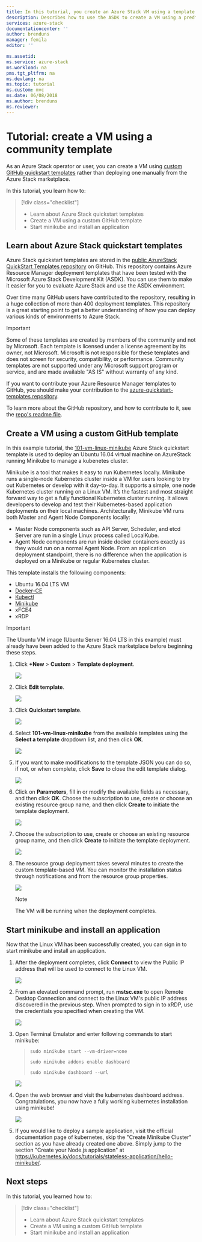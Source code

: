 ```yaml
---
title: In this tutorial, you create an Azure Stack VM using a template | Microsoft Docs
description: Describes how to use the ASDK to create a VM using a predfined template and a GitHub custom template.
services: azure-stack
documentationcenter: ''
author: brenduns
manager: femila
editor: ''

ms.assetid: 
ms.service: azure-stack
ms.workload: na
pms.tgt_pltfrm: na
ms.devlang: na
ms.topic: tutorial
ms.custom: mvc
ms.date: 06/08/2018
ms.author: brenduns
ms.reviewer: 
---
```


# Tutorial: create a VM using a community template
As an Azure Stack operator or user, you can create a VM using [custom GitHub quickstart templates](https://github.com/Azure/AzureStack-QuickStart-Templates) rather than deploying one manually from the Azure Stack marketplace.

In this tutorial, you learn how to:

> [!div class="checklist"]
> * Learn about Azure Stack quickstart templates 
> * Create a VM using a custom GitHub template
> * Start minikube and install an application

## Learn about Azure Stack quickstart templates
Azure Stack quickstart templates are stored in the [public AzureStack QuickStart Templates repository](https://github.com/Azure/AzureStack-QuickStart-Templates) on GitHub. This repository contains Azure Resource Manager deployment templates that have been tested with the Microsoft Azure Stack Development Kit (ASDK). You can use them to make it easier for you to evaluate Azure Stack and use the ASDK environment. 

Over time many GitHub users have contributed to the repository, resulting in a huge collection of more than 400 deployment templates. This repository is a great starting point to get a better understanding of how you can deploy various kinds of environments to Azure Stack. 

>[!IMPORTANT]
> Some of these templates are created by members of the community and not by Microsoft. Each template is licensed under a license agreement by its owner, not Microsoft. Microsoft is not responsible for these templates and does not screen for security, compatibility, or performance. Community templates are not supported under any Microsoft support program or service, and are made available "AS IS" without warranty of any kind.

If you want to contribute your Azure Resource Manager templates to GitHub, you should make your contribution to the [azure-quickstart-templates repository](https://github.com/Azure/AzureStack-QuickStart-Templates).

To learn more about the GitHub repository, and how to contribute to it, see the [repo's readme file](https://github.com/Azure/AzureStack-QuickStart-Templates/blob/master/README.md). 


## Create a VM using a custom GitHub template
In this example tutorial, the [101-vm-linux-minikube](https://github.com/Azure/AzureStack-QuickStart-Templates/tree/master/101-vm-linux-minikube) Azure Stack quickstart template is used to deploy an Ubuntu 16.04 virtual machine on AzureStack running Minikube to manage a kubenetes cluster.

Minikube is a tool that makes it easy to run Kubernetes locally. Minikube runs a single-node Kubernetes cluster inside a VM for users looking to try out Kubernetes or develop with it day-to-day. It supports a simple, one node Kubernetes cluster running on a Linux VM. It’s the fastest and most straight forward way to get a fully functional Kubernetes cluster running. It allows developers to develop and test their Kubernetes-based application deployments on their local machines. Architecturally, Minikube VM runs both Master and Agent Node Components locally:
- Master Node components such as API Server, Scheduler, and etcd Server are run in a single Linux process called LocalKube.
- Agent Node components are run inside docker containers exactly as they would run on a normal Agent Node. From an application deployment standpoint, there is no difference when the application is deployed on a Minikube or regular Kubernetes cluster.

This template installs the following components:

- Ubuntu 16.04 LTS VM
- [Docker-CE](https://download.docker.com/linux/ubuntu) 
- [Kubectl](https://storage.googleapis.com/kubernetes-release/release/v1.8.0/bin/linux/amd64/kubectl)
- [Minikube](https://storage.googleapis.com/minikube/releases/latest/minikube-linux-amd64)
- xFCE4
- xRDP

> [!IMPORTANT]
> The Ubuntu VM image (Ubuntu Server 16.04 LTS in this example) must already have been added to the Azure Stack marketplace before beginning these steps.

1.	Click **+New** > **Custom** > **Template deployment**.

    ![](media/azure-stack-create-vm-template/1.PNG) 

2. Click **Edit template**.

   ![](media/azure-stack-create-vm-template/2.PNG) 

3.	Click **Quickstart template**.

       ![](media/azure-stack-create-vm-template/3.PNG)

4. Select **101-vm-linux-minikube** from the available templates using the **Select a template** dropdown list, and then click **OK**.	

   ![](media/azure-stack-create-vm-template/4.PNG)

5. If you want to make modifications to the template JSON you can do so, if not, or when complete, click **Save** to close the edit template dialog.

   ![](media/azure-stack-create-vm-template/5.PNG) 

6.	Click on **Parameters**, fill in or modify the available fields as necessary, and then click **OK**. Choose the subscription to use, create or choose an existing resource group name, and then click **Create** to initiate the template deployment.

       ![](media/azure-stack-create-vm-template/6.PNG)

7. Choose the subscription to use, create or choose an existing resource group name, and then click **Create** to initiate the template deployment.

   ![](media/azure-stack-create-vm-template/7.PNG)

8. The resource group deployment takes several minutes to create the custom template-based VM. You can monitor the installation status through notifications and from the resource group properties. 

   ![](media/azure-stack-create-vm-template/8.PNG)

   >[!NOTE]
   > The VM will be running when the deployment completes. 

## Start minikube and install an application
Now that the Linux VM has been successfully created, you can sign in to start minikube and install an application. 

1. After the deployment completes, click **Connect** to view the Public IP address that will be used to connect to the Linux VM. 

   ![](media/azure-stack-create-vm-template/9.PNG)

2. From an elevated command prompt, run **mstsc.exe** to open Remote Desktop Connection and connect to the Linux VM's public IP address discovered in the previous step. When prompted to sign in to xRDP, use the credentials you specified when creating the VM.

   ![](media/azure-stack-create-vm-template/10.PNG)

3. Open Terminal Emulator and enter following commands to start minikube:

    >    `sudo minikube start --vm-driver=none`
    >   
    >    `sudo minikube addons enable dashboard`
    >    
    >    `sudo minikube dashboard --url`

   ![](media/azure-stack-create-vm-template/11.PNG)

4. Open the web browser and visit the kubernetes dashboard address. Congratulations, you now have a fully working kubernetes installation using minikube!

   ![](media/azure-stack-create-vm-template/12.PNG)

5. If you would like to deploy a sample application, visit the official documentation page of kubernetes, skip the "Create Minikube Cluster" section as you have already created one above. Simply jump to the section "Create your Node.js application" at https://kubernetes.io/docs/tutorials/stateless-application/hello-minikube/.

## Next steps

In this tutorial, you learned how to:

> [!div class="checklist"]
> * Learn about Azure Stack quickstart templates 
> * Create a VM using a custom GitHub template
> * Start minikube and install an application

